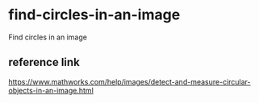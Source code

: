 # find-circles-in-an-image
Find circles in an image


## reference link
https://www.mathworks.com/help/images/detect-and-measure-circular-objects-in-an-image.html
